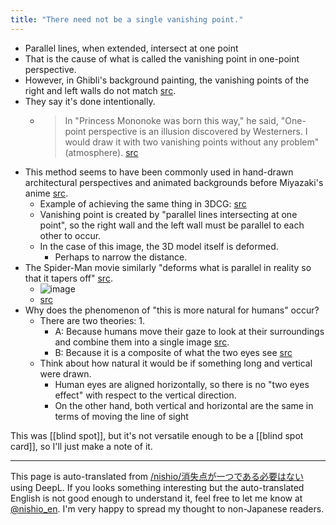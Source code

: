 ```yaml
---
title: "There need not be a single vanishing point."
---
```


- Parallel lines, when extended, intersect at one point
- That is the cause of what is called the vanishing point in one-point perspective.
- However, in Ghibli's background painting, the vanishing points of the right and left walls do not match [src](https://twitter.com/Masa_Ikku/status/1133353250474737665).
- They say it's done intentionally.
    - > In "Princess Mononoke was born this way," he said, "One-point perspective is an illusion discovered by Westerners. I would draw it with two vanishing points without any problem" (atmosphere). [src](https://twitter.com/TN23_Kehaya/status/1133401790840393730)
- This method seems to have been commonly used in hand-drawn architectural perspectives and animated backgrounds before Miyazaki's anime [src](https://twitter.com/eno1963/status/1133361014622179328).
    - Example of achieving the same thing in 3DCG: [src](https://twitter.com/eno1963/status/1133392109053054980)
    - Vanishing point is created by "parallel lines intersecting at one point", so the right wall and the left wall must be parallel to each other to occur.
    - In the case of this image, the 3D model itself is deformed.
        - Perhaps to narrow the distance.
- The Spider-Man movie similarly "deforms what is parallel in reality so that it tapers off" [src](https://twitter.com/yanamosuda/status/1133362578057441282).
    - ![image](https://gyazo.com/a8c2caa6aac92695f28c2ecf48efea6d/thumb/1000)
    - [src](https://www.youtube.com/watch?time_continue=63&v=vH-LpARZurY)
- Why does the phenomenon of "this is more natural for humans" occur?
    - There are two theories: 1.
        - A: Because humans move their gaze to look at their surroundings and combine them into a single image [src](https://twitter.com/Masa_Ikku/status/1133372628733792256).
        - B: Because it is a composite of what the two eyes see [src](https://twitter.com/mizpi/status/1133426655010017280)
    - Think about how natural it would be if something long and vertical were drawn.
        - Human eyes are aligned horizontally, so there is no "two eyes effect" with respect to the vertical direction.
        - On the other hand, both vertical and horizontal are the same in terms of moving the line of sight

This was [[blind spot]], but it's not versatile enough to be a [[blind spot card]], so I'll just make a note of it.

---
This page is auto-translated from [/nishio/消失点が一つである必要はない](https://scrapbox.io/nishio/消失点が一つである必要はない) using DeepL. If you looks something interesting but the auto-translated English is not good enough to understand it, feel free to let me know at [@nishio_en](https://twitter.com/nishio_en). I'm very happy to spread my thought to non-Japanese readers.